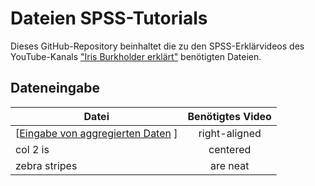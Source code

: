 # Dateien SPSS-Tutorials
Dieses GitHub-Repository beinhaltet die zu den SPSS-Erklärvideos des YouTube-Kanals ["Iris Burkholder erklärt"](https://www.youtube.com/@irisburkholdererklart2730/featured) benötigten Dateien. 


## Dateneingabe

| Datei        | Benötigtes Video           | 
| ------------- |:-------------:| 
| [[Eingabe von aggregierten Daten](https://github.com/IrisBurkholder/Dateien-SPSS-Tutorials/blob/7a20da64cb37b98346fc601cb029f53a215e4992/Dateneingabe/aggregiertedaten.pdf) ]      | right-aligned | 
| col 2 is      | centered      | 
| zebra stripes | are neat      | 
